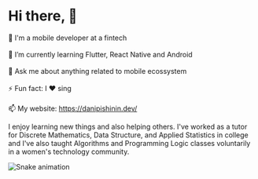 # Hi there, 👋</br>

🔭  I'm a mobile developer at a fintech  </br></br>
🌱  I’m currently learning Flutter, React Native and Android </br></br>
💬  Ask me about anything related to mobile ecossystem </br></br>
⚡  Fun fact: I ❤️ sing </br></br>
📫  My website: https://danipishinin.dev/

I enjoy learning new things and also helping others. I've worked as a tutor for Discrete Mathematics, Data Structure, and Applied Statistics in college and I've also taught Algorithms and Programming Logic classes voluntarily in a women's technology community.

![Snake animation](https://github.com/danipishinin/danipishinin/blob/output/github-contribution-grid-snake.svg)
